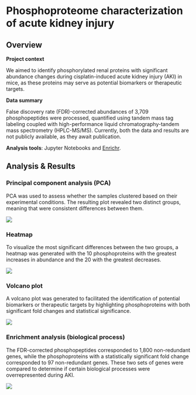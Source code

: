 # Phosphoproteome characterization of acute kidney injury
## Overview
**Project context** 

  We aimed to identify phosphorylated renal proteins with significant abundance changes during cisplatin-induced acute kidney injury (AKI) in mice, as these proteins may serve as potential biomarkers or therapeutic targets.

**Data summary**

  False discovery rate (FDR)-corrected abundances of 3,709 phosphopeptides were processed, quantified using tandem mass tag labeling coupled with high-performance liquid chromatography-tandem mass spectrometry (HPLC-MS/MS). Currently, both the data and results are not publicly available, as they await publication.
  
**Analysis tools**: Jupyter Notebooks and [Enrichr](https://maayanlab.cloud/Enrichr/).

## Analysis & Results
### Principal component analysis (PCA)
PCA was used to assess whether the samples clustered based on their experimental conditions. The resulting plot revealed two distinct groups, meaning that were consistent differences between them.

<img src="/Images/PCA.png">

### Heatmap
To visualize the most significant differences between the two groups, a heatmap was generated with the 10 phosphoproteins with the greatest increases in abundance and the 20 with the greatest decreases.

<img src="/Images/Heatmap.png">

### Volcano plot
A volcano plot was generated to facilitated the identification of potential biomarkers or therapeutic targets by highlighting phosphoproteins with both significant fold changes and statistical significance.

<img src="/Images/Volcano_plot.png">

### Enrichment analysis (biological process)
The FDR-corrected phosphopeptides corresponded to 1,800 non-redundant genes, while the phosphoproteins with a statistically significant fold change corresponded to 97 non-redundant genes. These two sets of genes were compared to determine if certain biological processes were overrepresented during AKI.

<img src="/Images/Enrichment.png">
